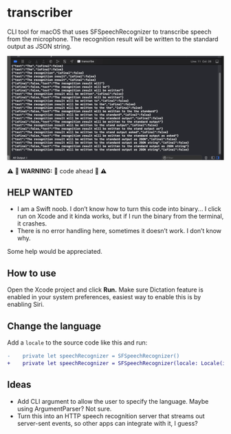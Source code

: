 # transcriber

CLI tool for macOS that uses SFSpeechRecognizer to transcribe speech from the microphone. The recognition result will be written to the standard output as JSON string.

![Example screenshot](example.png)

⚠️ 🚧 **WARNING:** 💩 code ahead 🚧 ⚠️

## HELP WANTED

- I am a Swift noob. I don’t know how to turn this code into binary... I click run on Xcode and it kinda works, but if I run the binary from the terminal, it crashes.
- There is no error handling here, sometimes it doesn’t work. I don’t know why.

Some help would be appreciated.

## How to use

Open the Xcode project and click **Run.** Make sure Dictation feature is enabled in your system preferences, easiest way to enable this is by enabling Siri.

## Change the language

Add a `locale` to the source code like this and run:

```diff
-    private let speechRecognizer = SFSpeechRecognizer()
+    private let speechRecognizer = SFSpeechRecognizer(locale: Locale(identifier: "th"))
```
## Ideas

- Add CLI argument to allow the user to specify the language. Maybe using ArgumentParser? Not sure.
- Turn this into an HTTP speech recognition server that streams out server-sent events, so other apps can integrate with it, I guess?
